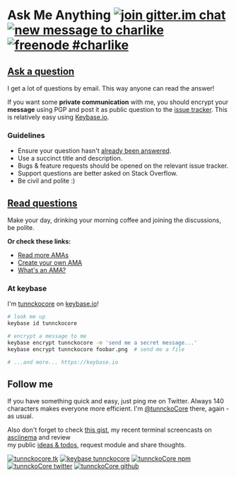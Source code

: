 # Ask Me Anything [![join gitter.im chat][chatroom-img]][chatroom-url] [![new message to charlike][ama-img]][ama-url] [![freenode #charlike][freenode-img]][freenode-url]


## [Ask a question](https://github.com/tunnckoCore/ama/issues/new) 
I get a lot of questions by email. This way anyone can read the answer!

If you want some **private communication** with me, you should encrypt your **message** using PGP and post it as public question to the [issue tracker](https://github.com/tunnckoCore/ama/issues). This is relatively easy using [Keybase.io](https://keybase.io).

### Guidelines 
- Ensure your question hasn't [already been answered](https://github.com/tunnckoCore/ama/issues?q=is%3Aissue+is%3Aclosed).
- Use a succinct title and description.
- Bugs & feature requests should be opened on the relevant issue tracker.
- Support questions are better asked on Stack Overflow.
- Be civil and polite :)

## [Read questions](https://github.com/tunnckoCore/ama/issues?q=is%3Aissue+is%3Aclosed)
Make your day, drinking your morning coffee and joining the discussions, be polite.

**Or check these links:**
- [Read more AMAs](https://github.com/sindresorhus/amas)
- [Create your own AMA](https://github.com/sindresorhus/amas/blob/master/create-ama.md)
- [What's an AMA?](https://en.wikipedia.org/wiki/Reddit#IAmA_and_AMA)

### At keybase
I'm [tunnckocore](https://keybase.io/tunnckocore) on [keybase.io](https://keybase.io)!

```bash
# look me up
keybase id tunnckocore

# encrypt a message to me
keybase encrypt tunnckocore -m 'send me a secret message...'
keybase encrypt tunnckocore foobar.png  # send me a file

# ...and more... https://keybase.io
```

## Follow me
If you have something quick and easy, just ping me on Twitter. Always 140 characters makes everyone more efficient. I'm [@tunnckoCore][author-twitter-url] there, again - as usual.

Also don't forget to check [this gist](http://j.mp/1stW47C), my recent terminal screencasts on [asciinema](https://asciinema.org/~tunnckoCore) and review  
my public [ideas & todos](https://github.com/tunnckoCore/ideas), request module and share thoughts.

[![tunnckocore.tk][author-www-img]][author-www-url] [![keybase tunnckocore][keybase-img]][keybase-url] [![tunnckoCore npm][author-npm-img]][author-npm-url] [![tunnckoCore twitter][author-twitter-img]][author-twitter-url] [![tunnckoCore github][author-github-img]][author-github-url]

[author-www-url]: http://www.tunnckocore.tk
[author-www-img]: https://img.shields.io/badge/www-tunnckocore.tk-fe7d37.svg

[keybase-url]: https://keybase.io/tunnckocore
[keybase-img]: https://img.shields.io/badge/keybase-tunnckocore-8a7967.svg

[author-npm-url]: https://www.npmjs.com/~tunnckocore
[author-npm-img]: https://img.shields.io/badge/npm-~tunnckocore-cb3837.svg

[author-twitter-url]: https://twitter.com/tunnckoCore
[author-twitter-img]: https://img.shields.io/badge/twitter-@tunnckoCore-55acee.svg

[author-github-url]: https://github.com/tunnckoCore
[author-github-img]: https://img.shields.io/badge/github-@tunnckoCore-4183c4.svg

[freenode-url]: http://webchat.freenode.net/?channels=charlike
[freenode-img]: https://img.shields.io/badge/freenode-%23charlike-5654a4.svg

[ama-url]: https://github.com/tunnckoCore/ama/issues/new
[ama-img]: https://img.shields.io/badge/ask%20me-anything-green.svg

[chatroom-img]: https://img.shields.io/badge/gitter%20-join%20chat%20%E2%9E%9E-1dce73.svg
[chatroom-url]: https://gitter.im/tunnckoCore/ama